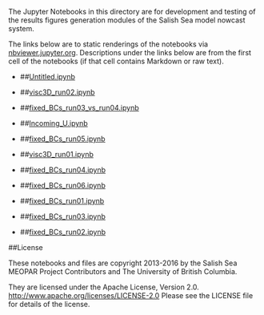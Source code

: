 The Jupyter Notebooks in this directory are for development and testing of
the results figures generation modules of the Salish Sea model nowcast system.

The links below are to static renderings of the notebooks via
[nbviewer.jupyter.org](http://nbviewer.jupyter.org/).
Descriptions under the links below are from the first cell of the notebooks
(if that cell contains Markdown or raw text).

* ##[Untitled.ipynb](http://nbviewer.jupyter.org/urls/bitbucket.org/canyonsubc/outputanalysisnotebooks/raw/tip/forcing_fixed_BC/Untitled.ipynb)  
    
* ##[visc3D_run02.ipynb](http://nbviewer.jupyter.org/urls/bitbucket.org/canyonsubc/outputanalysisnotebooks/raw/tip/forcing_fixed_BC/visc3D_run02.ipynb)  
    
* ##[fixed_BCs_run03_vs_run04.ipynb](http://nbviewer.jupyter.org/urls/bitbucket.org/canyonsubc/outputanalysisnotebooks/raw/tip/forcing_fixed_BC/fixed_BCs_run03_vs_run04.ipynb)  
    
* ##[Incoming_U.ipynb](http://nbviewer.jupyter.org/urls/bitbucket.org/canyonsubc/outputanalysisnotebooks/raw/tip/forcing_fixed_BC/Incoming_U.ipynb)  
    
* ##[fixed_BCs_run05.ipynb](http://nbviewer.jupyter.org/urls/bitbucket.org/canyonsubc/outputanalysisnotebooks/raw/tip/forcing_fixed_BC/fixed_BCs_run05.ipynb)  
    
* ##[visc3D_run01.ipynb](http://nbviewer.jupyter.org/urls/bitbucket.org/canyonsubc/outputanalysisnotebooks/raw/tip/forcing_fixed_BC/visc3D_run01.ipynb)  
    
* ##[fixed_BCs_run04.ipynb](http://nbviewer.jupyter.org/urls/bitbucket.org/canyonsubc/outputanalysisnotebooks/raw/tip/forcing_fixed_BC/fixed_BCs_run04.ipynb)  
    
* ##[fixed_BCs_run06.ipynb](http://nbviewer.jupyter.org/urls/bitbucket.org/canyonsubc/outputanalysisnotebooks/raw/tip/forcing_fixed_BC/fixed_BCs_run06.ipynb)  
    
* ##[fixed_BCs_run01.ipynb](http://nbviewer.jupyter.org/urls/bitbucket.org/canyonsubc/outputanalysisnotebooks/raw/tip/forcing_fixed_BC/fixed_BCs_run01.ipynb)  
    
* ##[fixed_BCs_run03.ipynb](http://nbviewer.jupyter.org/urls/bitbucket.org/canyonsubc/outputanalysisnotebooks/raw/tip/forcing_fixed_BC/fixed_BCs_run03.ipynb)  
    
* ##[fixed_BCs_run02.ipynb](http://nbviewer.jupyter.org/urls/bitbucket.org/canyonsubc/outputanalysisnotebooks/raw/tip/forcing_fixed_BC/fixed_BCs_run02.ipynb)  
    

##License

These notebooks and files are copyright 2013-2016
by the Salish Sea MEOPAR Project Contributors
and The University of British Columbia.

They are licensed under the Apache License, Version 2.0.
http://www.apache.org/licenses/LICENSE-2.0
Please see the LICENSE file for details of the license.
